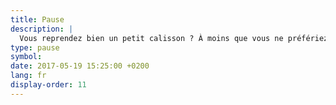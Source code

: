 ```yaml
---
title: Pause
description: |
  Vous reprendez bien un petit calisson ? À moins que vous ne préfériez aller lézarder de nouveau dans le jardin ?
type: pause
symbol:
date: 2017-05-19 15:25:00 +0200
lang: fr
display-order: 11
---
```

